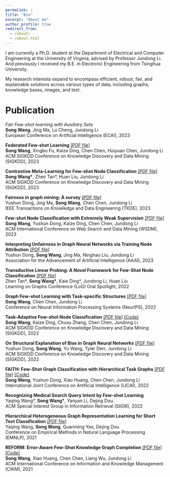 ```yaml
---
permalink: /
title: "Bio"
excerpt: "About me"
author_profile: true
redirect_from: 
  - /about/
  - /about.html
---
```


I am currently a Ph.D. student at the Department of Electrical and Computer Engineering at the University of Virginia, advised by Professor Jundong Li. And previously I received my B.E. in Electronic Engineering from Tsinghua University.

My research interests expand to encompass efficient, robust, fair, and explainable solutions across various types of data, including graphs, knowledge bases, images, and text.



Publication
======
*Fair Few-shot learning with Auxiliary Sets* <br>
**Song Wang**, Jing Ma, Lu Cheng, Jundong Li <br>
European Conference on Artificial Intelligence (ECAI), 2023

**Federated Few-shot Learning** [[PDF file]](https://arxiv.org/pdf/2306.10234.pdf) <br>
**Song Wang**, Xingbo Fu, Kaize Ding, Chen Chen, Huiyuan Chen, Jundong Li <br>
ACM SIGKDD Conference on Knowledge Discovery and Data Mining (SIGKDD), 2023

**Contrastive Meta-Learning for Few-shot Node Classification** [[PDF file]](https://arxiv.org/pdf/2306.15154.pdf) <br>
**Song Wang\***, Zhen Tan\*, Huan Liu, Jundong Li <br>
ACM SIGKDD Conference on Knowledge Discovery and Data Mining (SIGKDD), 2023

**Fairness in graph mining: A survey** [[PDF file]](https://arxiv.org/pdf/2204.09888.pdf) <br> 
Yushun Dong, Jing Ma, **Song Wang**, Chen Chen, Jundong Li <br>
IEEE Transactions on Knowledge and Data Engineering (TKDE), 2023

**Few-shot Node Classification with Extremely Weak Supervision** [[PDF file]](https://arxiv.org/pdf/2301.02708.pdf) <br> 
**Song Wang**, Yushun Dong, Kaize Ding, Chen Chen, Jundong Li <br>
ACM International Conference on Web Search and Data Mining  (WSDM), 2023

**Interpreting Unfairness in Graph Neural Networks via Training Node Attribution** [[PDF file]](https://arxiv.org/pdf/2211.14383.pdf) <br> 
Yushun Dong, **Song Wang**, Jing Ma, Ninghao Liu, Jundong Li <br>
Association for the Advancement of Artificial Intelligence (AAAI), 2023

**Transductive Linear Probing: A Novel Framework for Few-Shot Node Classification** [[PDF file]](https://arxiv.org/pdf/2212.05606.pdf) <br>
Zhen Tan\*, **Song Wang\***, Kaie Ding\*, Jundong Li, Huan Liu <br>
Learning on Graphs Conference (LoG) Oral Spotlight, 2022

**Graph Few-shot Learning with Task-specific Structures** [[PDF file]](https://arxiv.org/pdf/2210.12130.pdf) <br> 
**Song Wang**, Chen Chen, Jundong Li <br>
Conference on Neural Information Processing Systems (NeurIPS), 2022

**Task-Adaptive Few-shot Node Classification** [[PDF file]](https://arxiv.org/pdf/2206.11972.pdf)  [[Code]](https://github.com/SongW-SW/TENT)<br> 
**Song Wang**, Kaize Ding, Chuxu Zhang, Chen Chen, Jundong Li <br>
ACM SIGKDD Conference on Knowledge Discovery and Data Mining (SIGKDD), 2022

**On Structural Explanation of Bias in Graph Neural Networks** [[PDF file]](https://arxiv.org/pdf/2206.12104.pdf) <br> 
Yushun Dong, **Song Wang**, Yu Wang, Tyler Derr, Jundong Li <br>
ACM SIGKDD Conference on Knowledge Discovery and Data Mining (SIGKDD), 2022

**FAITH: Few-Shot Graph Classification with Hierarchical Task Graphs** [[PDF file]](https://arxiv.org/pdf/2205.02435.pdf)  [[Code]](https://github.com/SongW-SW/FAITH)<br> 
**Song Wang**, Yushun Dong, Xiao Huang, Chen Chen, Jundong Li <br>
International Joint Conference on Artificial Intelligence (IJCAI), 2022

**Recognizing Medical Search Query Intent by Few-shot Learning**<br>
Yaqing Wang\*, **Song Wang\***, Yanyan Li, Dejing Dou. <br>
ACM Special Interest Group in Information Retrieval (SIGIR), 2022

**Hierarchical Heterogeneous Graph Representation Learning for Short Text Classification** [[PDF file]](https://arxiv.org/pdf/2111.00180.pdf) <br>
Yaqing Wang, **Song Wang**, Quanming Yao, Dejing Dou<br>
Conference on Empirical Methods in Natural Language Processing (EMNLP), 2021


**REFORM: Error-Aware Few-Shot Knowledge Graph Completion** [[PDF file]](https://songw-sw.github.io/REFORM.pdf)  [[Code]](https://github.com/SongW-SW/REFORM)<br>
**Song Wang**, Xiao Huang, Chen Chen, Liang Wu, Jundong Li<br>
ACM International Conference on Information and Knowledge Management (CIKM), 2021






